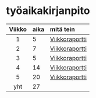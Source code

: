 # työaikakirjanpito

| Viikko | aika | mitä tein  |
| :----:|:-----| :-----|
| 1 | 5 | [Viikkoraportti](./viikkoraportti-1.md) |
| 2 | 7 | [Viikkoraportti](./viikkoraportti-2.md) |
| 3 | 5 | [Viikkoraportti](./viikkoraportti-3.md) |
| 4 | 14 | [Viikkoraportti](./viikkoraportti-4.md) |
| 5 | 20 | [Viikkoraportti](./viikkoraportti-5.md) |
| yht   | 27   | | 
